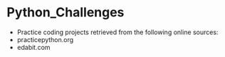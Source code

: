# Python_Challenges
- Practice coding projects retrieved from the following online sources:
- practicepython.org
- edabit.com
